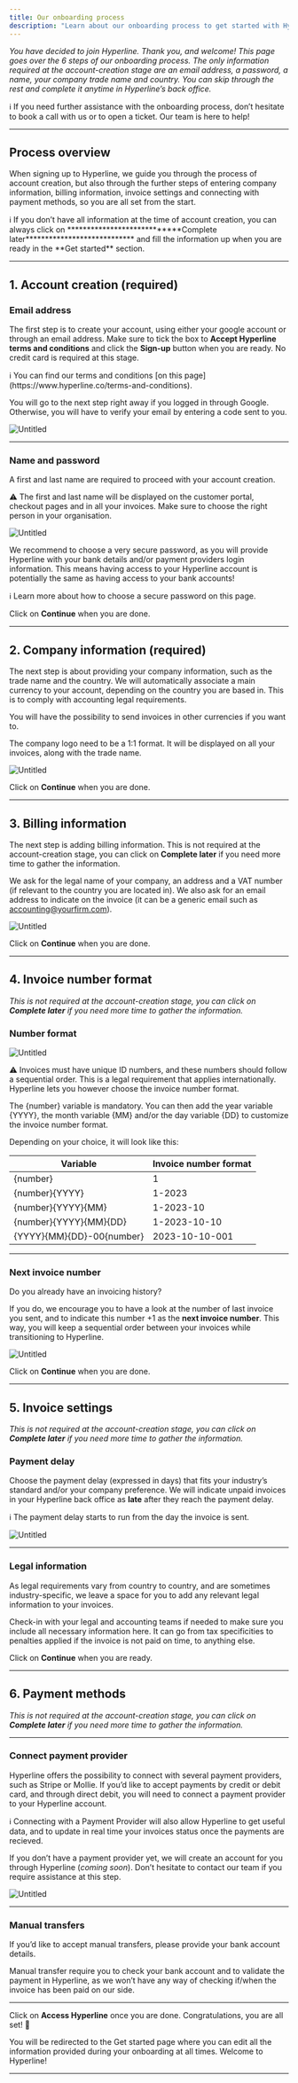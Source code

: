 ```yaml
---
title: Our onboarding process
description: "Learn about our onboarding process to get started with Hyperline"
---
```


*You have decided to join Hyperline. Thank you, and welcome! This page goes over the 6 steps of our onboarding process. The only information required at the account-creation stage are an email address, a password, a name, your company trade name and country. You can skip through the rest and complete it anytime in Hyperline’s back office.* 

<aside>
ℹ️ If you need further assistance with the onboarding process, don’t hesitate to book a call with us or to open a ticket. Our team is here to help!

</aside>

---

## Process overview

When signing up to Hyperline, we guide you through the process of account creation, but also through the further steps of entering company information, billing information, invoice settings and connecting with payment methods, so you are all set from the start.

<aside>
ℹ️ If you don’t have all information at the time of account creation, you can always click on ****************************Complete later**************************** and fill the information up when you are ready in the **Get started** section.

</aside>

---

## 1. Account creation (required)

### Email address

The first step is to create your account, using either your google account or through an email address. Make sure to tick the box to **Accept Hyperline terms and conditions** and click the **Sign-up** button when you are ready. No credit card is required at this stage.

<aside>
ℹ️ You can find our terms and conditions [on this page](https://www.hyperline.co/terms-and-conditions).

</aside>

You will go to the next step right away if you logged in through Google. Otherwise, you will have to verify your email by entering a code sent to you. 

![Untitled](https://prod-files-secure.s3.us-west-2.amazonaws.com/dbfc1d9b-174d-4b71-9e1e-798979535495/74994d4b-12e3-4ebd-b9c7-2d0723bc6837/Untitled.png)

---

### Name and password

A first and last name are required to proceed with your account creation.

<aside>
⚠️ The first and last name will be displayed on the customer portal, checkout pages and in all your invoices. Make sure to choose the right person in your organisation.

</aside>

![Untitled](https://prod-files-secure.s3.us-west-2.amazonaws.com/dbfc1d9b-174d-4b71-9e1e-798979535495/401c9e7d-d80e-4938-9c35-8a711d8b5aa6/Untitled.png)

We recommend to choose a very secure password, as you will provide Hyperline with your bank details and/or payment providers login information. This means having access to your Hyperline account is potentially the same as having access to your bank accounts!

<aside>
ℹ️ Learn more about how to choose a secure password on this page.

</aside>

Click on ****************************Continue**************************** when you are done.

---

## 2. Company information (required)

The next step is about providing your company information, such as the trade name and the country. We will automatically associate a main currency to your account, depending on the country you are based in. This is to comply with accounting legal requirements.

You will have the possibility to send invoices in other currencies if you want to.

The company logo need to be a 1:1 format. It will be displayed on all your invoices, along with the trade name.

![Untitled](https://prod-files-secure.s3.us-west-2.amazonaws.com/dbfc1d9b-174d-4b71-9e1e-798979535495/d2ae395f-815a-4506-9e49-1059d8f85b7e/Untitled.png)

Click on **********Continue********** when you are done.

---

## 3. Billing information

The next step is adding billing information. This is not required at the account-creation stage, you can click on ****************************Complete later**************************** if you need more time to gather the information.

We ask for the legal name of your company, an address and a VAT number (if relevant to the country you are located in). We also ask for an email address to indicate on the invoice (it can be a generic email such as accounting@yourfirm.com).

![Untitled](https://prod-files-secure.s3.us-west-2.amazonaws.com/dbfc1d9b-174d-4b71-9e1e-798979535495/e8e410ad-4875-406a-88cf-500d371e3abb/Untitled.png)

Click on **********Continue********** when you are done.

---

## 4. Invoice number format

*This is not required at the account-creation stage, you can click on **Complete later** if you need more time to gather the information.*

### Number format

![Untitled](https://prod-files-secure.s3.us-west-2.amazonaws.com/dbfc1d9b-174d-4b71-9e1e-798979535495/e2cec338-cdd5-437c-ac48-db40bbffee92/Untitled.png)

<aside>
⚠️ Invoices must have unique ID numbers, and these numbers should follow a sequential order. This is a legal requirement that applies internationally. Hyperline lets you however choose the invoice number format.

</aside>

The {number} variable is mandatory. You can then add the year variable {YYYY}, the month variable {MM} and/or the day variable {DD} to customize the invoice number format. 

Depending on your choice, it will look like this:

| Variable | Invoice number format |
| --- | --- |
| {number} | 1 |
| {number}{YYYY} | 1-2023 |
| {number}{YYYY}{MM} | 1-2023-10 |
| {number}{YYYY}{MM}{DD} | 1-2023-10-10 |
| {YYYY}{MM}{DD}-00{number} | 2023-10-10-001 |

---

### Next invoice number

Do you already have an invoicing history?

If you do, we encourage you to have a look at the number of last invoice you sent, and to indicate this number +1 as the **next invoice number**. This way, you will keep a sequential order between your invoices while transitioning to Hyperline.

![Untitled](https://prod-files-secure.s3.us-west-2.amazonaws.com/dbfc1d9b-174d-4b71-9e1e-798979535495/55458bfc-5892-4720-8f89-bb69f2908714/Untitled.png)

Click on **********Continue********** when you are done.

---

## 5. Invoice settings

*This is not required at the account-creation stage, you can click on **Complete later** if you need more time to gather the information.*

### Payment delay

Choose the payment delay (expressed in days) that fits your industry’s standard and/or your company preference. We will indicate unpaid invoices in your Hyperline back office as **late** after they reach the payment delay.

<aside>
ℹ️ The payment delay starts to run from the day the invoice is sent.

</aside>

![Untitled](https://prod-files-secure.s3.us-west-2.amazonaws.com/dbfc1d9b-174d-4b71-9e1e-798979535495/084cc706-fcdb-44df-8ef8-e28f49ec72a7/Untitled.png)

---

### Legal information

As legal requirements vary from country to country, and are sometimes industry-specific, we leave a space for you to add any relevant legal information to your invoices.

Check-in with your legal and accounting teams if needed to make sure you include all necessary information here. It can go from tax specificities to penalties applied if the invoice is not paid on time, to anything else.

Click on **Continue** when you are ready.

---

## 6. Payment methods

*This is not required at the account-creation stage, you can click on **Complete later** if you need more time to gather the information.*

---

### Connect payment provider

Hyperline offers the possibility to connect with several payment providers, such as Stripe or Mollie. If you’d like to accept payments by credit or debit card, and through direct debit, you will need to connect a payment provider to your Hyperline account.

<aside>
ℹ️ Connecting with a Payment Provider will also allow Hyperline to get useful data, and to update in real time your invoices status once the payments are recieved.

</aside>

If you don’t have a payment provider yet, we will create an account for you through Hyperline (*coming soon*). Don’t hesitate to contact our team if you require assistance at this step.

![Untitled](https://prod-files-secure.s3.us-west-2.amazonaws.com/dbfc1d9b-174d-4b71-9e1e-798979535495/f7f82ff9-0ca1-455e-9211-2c6be7166e57/Untitled.png)

---

### Manual transfers

If you’d like to accept manual transfers, please provide your bank account details.

Manual transfer require you to check your bank account and to validate the payment in Hyperline, as we won’t have any way of checking if/when the invoice has been paid on our side.

---

Click on **Access Hyperline** once you are done. Congratulations, you are all set! 🎉 

You will be redirected to the Get started page where you can edit all the information provided during your onboarding at all times. Welcome to Hyperline!

---
